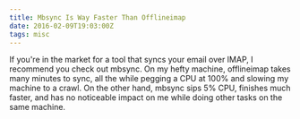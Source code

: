 ```yaml
---
title: Mbsync Is Way Faster Than Offlineimap
date: 2016-02-09T19:03:00Z
tags: misc
---
```


If you're in the market for a tool that syncs your email over IMAP, I recommend
you check out mbsync. On my hefty machine, offlineimap takes many minutes to
sync, all the while pegging a CPU at 100% and slowing my machine to a crawl. On
the other hand, mbsync sips 5% CPU, finishes much faster, and has no noticeable
impact on me while doing other tasks on the same machine.
